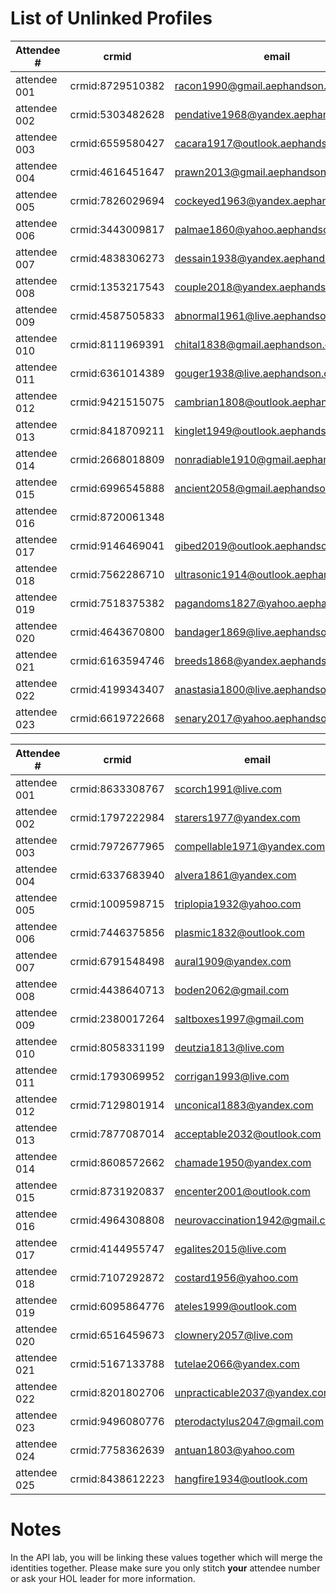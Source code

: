 # List of Unlinked Profiles

| Attendee #   | crmid            | email                          |
| ------------ | ---------------- | ------------------------------ |
| attendee 001 |crmid:8729510382	 |racon1990@gmail.aephandson.com
| attendee 002 |crmid:5303482628	 |pendative1968@yandex.aephandson.com
| attendee 003 |crmid:6559580427	 |cacara1917@outlook.aephandson.com
| attendee 004 |crmid:4616451647	 |prawn2013@gmail.aephandson.com
| attendee 005 |crmid:7826029694	 |cockeyed1963@yandex.aephandson.com
| attendee 006 |crmid:3443009817	 |palmae1860@yahoo.aephandson.com
| attendee 007 |crmid:4838306273	 |dessain1938@yandex.aephandson.com
| attendee 008 |crmid:1353217543	 |couple2018@yandex.aephandson.com
| attendee 009 |crmid:4587505833	 |abnormal1961@live.aephandson.com
| attendee 010 |crmid:8111969391	 |chital1838@gmail.aephandson.com
| attendee 011 |crmid:6361014389	 |gouger1938@live.aephandson.com
| attendee 012 |crmid:9421515075	 |cambrian1808@outlook.aephandson.com
| attendee 013 |crmid:8418709211	 |kinglet1949@outlook.aephandson.com
| attendee 014 |crmid:2668018809	 |nonradiable1910@gmail.aephandson.com
| attendee 015 |crmid:6996545888	 |ancient2058@gmail.aephandson.com
| attendee 016 |crmid:8720061348	 | |schnecken1802@live.aephandson.com
| attendee 017 |crmid:9146469041	 |gibed2019@outlook.aephandson.com
| attendee 018 |crmid:7562286710	 |ultrasonic1914@outlook.aephandson.com
| attendee 019 |crmid:7518375382	 |pagandoms1827@yahoo.aephandson.com
| attendee 020 |crmid:4643670800	 |bandager1869@live.aephandson.com
| attendee 021 |crmid:6163594746	 |breeds1868@yandex.aephandson.com
| attendee 022 |crmid:4199343407	 |anastasia1800@live.aephandson.com
| attendee 023 |crmid:6619722668	 |senary2017@yahoo.aephandson.com        |


| Attendee #     | crmid  | email  |
|------------|---|---|
| attendee 001 | crmid:8633308767 | scorch1991@live.com |
| attendee 002 | crmid:1797222984 | starers1977@yandex.com |
| attendee 003 | crmid:7972677965 | compellable1971@yandex.com |
| attendee 004 | crmid:6337683940 | alvera1861@yandex.com |
| attendee 005 | crmid:1009598715 | triplopia1932@yahoo.com |
| attendee 006 | crmid:7446375856 | plasmic1832@outlook.com |
| attendee 007 | crmid:6791548498 | aural1909@yandex.com |
| attendee 008 | crmid:4438640713 | boden2062@gmail.com |
| attendee 009 | crmid:2380017264 | saltboxes1997@gmail.com |
| attendee 010 | crmid:8058331199 | deutzia1813@live.com |
| attendee 011 | crmid:1793069952 | corrigan1993@live.com |
| attendee 012 | crmid:7129801914 | unconical1883@yandex.com |
| attendee 013 | crmid:7877087014 | acceptable2032@outlook.com |
| attendee 014 | crmid:8608572662 | chamade1950@yandex.com |
| attendee 015 | crmid:8731920837 | encenter2001@outlook.com |
| attendee 016 | crmid:4964308808 | neurovaccination1942@gmail.com |
| attendee 017 | crmid:4144955747 | egalites2015@live.com |
| attendee 018 | crmid:7107292872 | costard1956@yahoo.com |
| attendee 019 | crmid:6095864776 | ateles1999@outlook.com |
| attendee 020 | crmid:6516459673 | clownery2057@live.com |
| attendee 021 | crmid:5167133788 | tutelae2066@yandex.com |
| attendee 022 | crmid:8201802706 | unpracticable2037@yandex.com |
| attendee 023 | crmid:9496080776 | pterodactylus2047@gmail.com |
| attendee 024 | crmid:7758362639 | antuan1803@yahoo.com |
| attendee 025 | crmid:8438612223 | hangfire1934@outlook.com |

# Notes

In the API lab, you will be linking these values together which will merge the identities together.
Please make sure you only stitch **your** attendee number or ask your HOL leader for more information.
